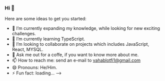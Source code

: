 ### Hi  👋



Here are some ideas to get you started:

- 🔭 I’m currently expanding my knowledge, while looking for new exciting challenges.
- 🌱 I’m currently learning TypeScript.
- 👯 I’m looking to collaborate on projects which includes JavaScript, React, MYSQL. 
- 💬 Ask me out for a coffe, if you want to know more about me. 
- 📫 How to reach me: send an e-mail to vahablotfi1@gmail.com
- 😄 Pronouns: He/Him.
- ⚡ Fun fact: loading...
-->
